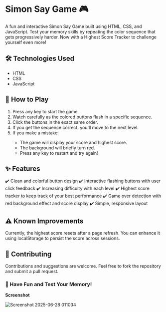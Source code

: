 <h1>Simon Say Game 🎮</h1>
A fun and interactive Simon Say Game built using HTML, CSS, and JavaScript. Test your memory skills by repeating the color sequence that gets progressively harder. Now with a Highest Score Tracker to challenge yourself even more!
<h2>🛠️ Technologies Used</h2>
<ul>
  <li>HTML</li>
  <li>CSS</li>
  <li> JavaScript</li>
</ul>

<h2>🎯 How to Play</h2>
<ol>
  <li>Press any key to start the game.</li>

<li>Watch carefully as the colored buttons flash in a specific sequence.</li>

<li>Click the buttons in the exact same order.</li>

<li>If you get the sequence correct, you'll move to the next level.</li>

<li>If you make a mistake:</li>

<ul>
  <li>The game will display your score and highest score.</li>

<li>The background will briefly turn red.</li>

<li>Press any key to restart and try again!</li>
</ul>
</ol>

<h2>✨ Features</h2>
✔️ Clean and colorful button design
✔️ Interactive flashing buttons with user click feedback
✔️ Increasing difficulty with each level
✔️ Highest score tracker to keep track of your best performance
✔️ Game over detection with red background effect and score display
✔️ Simple, responsive layout

<h2>⚠️ Known Improvements</h2>
Currently, the highest score resets after a page refresh. You can enhance it using localStorage to persist the score across sessions.

<h2>🤝 Contributing</h2>
Contributions and suggestions are welcome. Feel free to fork the repository and submit a pull request.

<h3>🎉 Have Fun and Test Your Memory!</h3>
<b>Screenshot</b>

![Screenshot 2025-06-28 011034](https://github.com/user-attachments/assets/0d273bd5-1106-4d2d-8fb6-d6e15b7dea6f)


